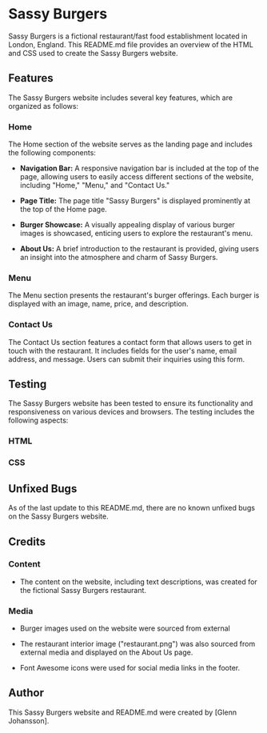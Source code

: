 # Sassy Burgers

Sassy Burgers is a fictional restaurant/fast food establishment located in London, England. This README.md file provides an overview of the HTML and CSS used to create the Sassy Burgers website.

## Features

The Sassy Burgers website includes several key features, which are organized as follows:

### Home

The Home section of the website serves as the landing page and includes the following components:

- **Navigation Bar:** A responsive navigation bar is included at the top of the page, allowing users to easily access different sections of the website, including "Home," "Menu," and "Contact Us."

- **Page Title:** The page title "Sassy Burgers" is displayed prominently at the top of the Home page.

- **Burger Showcase:** A visually appealing display of various burger images is showcased, enticing users to explore the restaurant's menu.

- **About Us:** A brief introduction to the restaurant is provided, giving users an insight into the atmosphere and charm of Sassy Burgers.

### Menu

The Menu section presents the restaurant's burger offerings. Each burger is displayed with an image, name, price, and description.

### Contact Us

The Contact Us section features a contact form that allows users to get in touch with the restaurant. It includes fields for the user's name, email address, and message. Users can submit their inquiries using this form.

## Testing

The Sassy Burgers website has been tested to ensure its functionality and responsiveness on various devices and browsers. The testing includes the following aspects:

### HTML

### CSS



## Unfixed Bugs

As of the last update to this README.md, there are no known unfixed bugs on the Sassy Burgers website.

## Credits

### Content

- The content on the website, including text descriptions, was created for the fictional Sassy Burgers restaurant.

### Media

- Burger images used on the website were sourced from external

- The restaurant interior image ("restaurant.png") was also sourced from external media and displayed on the About Us page.

- Font Awesome icons were used for social media links in the footer.

## Author

This Sassy Burgers website and README.md were created by [Glenn Johansson].
